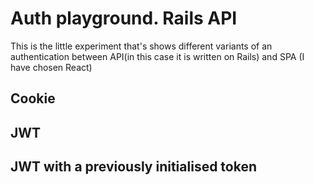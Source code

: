 # Auth playground. Rails API
This is the little experiment that's shows different variants of an authentication between API(in this case it is written on Rails)
and SPA (I have chosen React)

## Cookie
## JWT
## JWT with a previously initialised token
